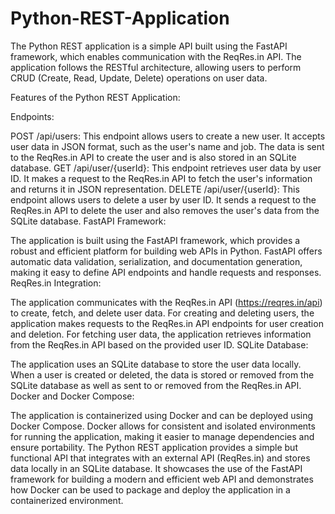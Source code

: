 # Python-REST-Application
The Python REST application is a simple API built using the FastAPI framework, which enables communication with the ReqRes.in API. The application follows the RESTful architecture, allowing users to perform CRUD (Create, Read, Update, Delete) operations on user data.

Features of the Python REST Application:

Endpoints:

POST /api/users: This endpoint allows users to create a new user. It accepts user data in JSON format, such as the user's name and job. The data is sent to the ReqRes.in API to create the user and is also stored in an SQLite database.
GET /api/user/{userId}: This endpoint retrieves user data by user ID. It makes a request to the ReqRes.in API to fetch the user's information and returns it in JSON representation.
DELETE /api/user/{userId}: This endpoint allows users to delete a user by user ID. It sends a request to the ReqRes.in API to delete the user and also removes the user's data from the SQLite database.
FastAPI Framework:

The application is built using the FastAPI framework, which provides a robust and efficient platform for building web APIs in Python.
FastAPI offers automatic data validation, serialization, and documentation generation, making it easy to define API endpoints and handle requests and responses.
ReqRes.in Integration:

The application communicates with the ReqRes.in API (https://reqres.in/api) to create, fetch, and delete user data.
For creating and deleting users, the application makes requests to the ReqRes.in API endpoints for user creation and deletion.
For fetching user data, the application retrieves information from the ReqRes.in API based on the provided user ID.
SQLite Database:

The application uses an SQLite database to store the user data locally.
When a user is created or deleted, the data is stored or removed from the SQLite database as well as sent to or removed from the ReqRes.in API.
Docker and Docker Compose:

The application is containerized using Docker and can be deployed using Docker Compose.
Docker allows for consistent and isolated environments for running the application, making it easier to manage dependencies and ensure portability.
The Python REST application provides a simple but functional API that integrates with an external API (ReqRes.in) and stores data locally in an SQLite database. It showcases the use of the FastAPI framework for building a modern and efficient web API and demonstrates how Docker can be used to package and deploy the application in a containerized environment.
